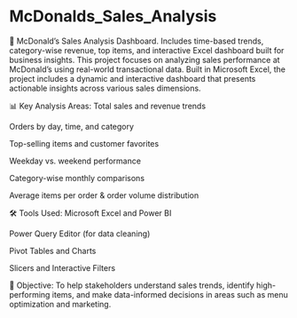# McDonalds_Sales_Analysis
🍟 McDonald’s Sales Analysis Dashboard. Includes time-based trends, category-wise revenue, top items, and interactive Excel dashboard built for business insights. This project focuses on analyzing sales performance at McDonald’s using real-world transactional data. Built in Microsoft Excel, the project includes a dynamic and interactive dashboard that presents actionable insights across various sales dimensions.

📊 Key Analysis Areas: Total sales and revenue trends

Orders by day, time, and category

Top-selling items and customer favorites

Weekday vs. weekend performance

Category-wise monthly comparisons

Average items per order & order volume distribution

🛠️ Tools Used: Microsoft Excel and Power BI

Power Query Editor (for data cleaning)

Pivot Tables and Charts

Slicers and Interactive Filters

🎯 Objective: To help stakeholders understand sales trends, identify high-performing items, and make data-informed decisions in areas such as menu optimization and marketing.
